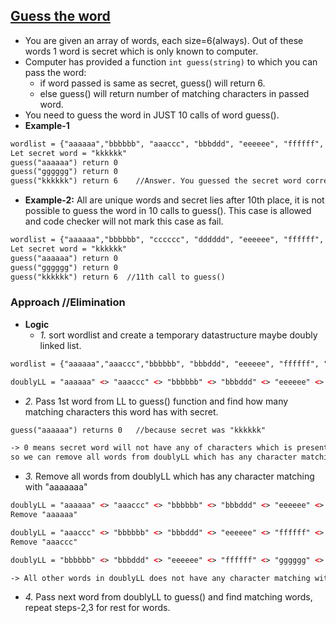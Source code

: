 ## [Guess the word](https://leetcode.com/problems/guess-the-word/)
- You are given an array of words, each size=6(always). Out of these words 1 word is secret which is only known to computer.
- Computer has provided a function `int guess(string)` to which you can pass the word:
  - if word passed is same as secret, guess() will return 6.
  - else guess() will return number of matching characters in passed word.
- You need to guess the word in JUST 10 calls of word guess().
- **Example-1**
```html
wordlist = {"aaaaaa","bbbbbb", "aaaccc", "bbbddd", "eeeeee", "ffffff", "gggggg", "hhhhhh", "iiiiii", "jjjjjj", "kkkkkk"}
Let secret word = "kkkkkk"
guess("aaaaaa") return 0
guess("gggggg") return 0
guess("kkkkkk") return 6    //Answer. You guessed the secret word correctly.
```
- **Example-2:** All are unique words and secret lies after 10th place, it is not possible to guess the word in 10 calls to guess(). This case is allowed and code checker will not mark this case as fail.
```html
wordlist = {"aaaaaa","bbbbbb", "cccccc", "dddddd", "eeeeee", "ffffff", "gggggg", "hhhhhh", "iiiiii", "jjjjjj", "kkkkkk"}
Let secret word = "kkkkkk"
guess("aaaaaa") return 0
guess("gggggg") return 0
guess("kkkkkk") return 6  //11th call to guess()
```

### Approach  //Elimination
- **Logic**
  - *1.* sort wordlist and create a temporary datastructure maybe doubly linked list.
```html
wordlist = {"aaaaaa","aaaccc","bbbbbb", "bbbddd", "eeeeee", "ffffff", "gggggg", "hhhhhh", "iiiiii", "jjjjjj", "kkkkkk"}

doublyLL = "aaaaaa" <> "aaaccc" <> "bbbbbb" <> "bbbddd" <> "eeeeee" <> "ffffff" <> "gggggg" <> "hhhhhh" <> "iiiiii" <> "jjjjjj" <> "kkkkkk"
```
- *2.* Pass 1st word from LL to guess() function and find how many matching characters this word has with secret.
```html
guess("aaaaaa") returns 0   //because secret was "kkkkkk"

-> 0 means secret word will not have any of characters which is present in "aaaaaa",
so we can remove all words from doublyLL which has any character matching with "aaaaaa"
```
- *3.* Remove all words from doublyLL which has any character matching with "aaaaaaa"
```html
doublyLL = "aaaaaa" <> "aaaccc" <> "bbbbbb" <> "bbbddd" <> "eeeeee" <> "ffffff" <> "gggggg" <> "hhhhhh" <> "iiiiii" <> "jjjjjj" <> "kkkkkk"
Remove "aaaaaa"

doublyLL = "aaaccc" <> "bbbbbb" <> "bbbddd" <> "eeeeee" <> "ffffff" <> "gggggg" <> "hhhhhh" <> "iiiiii" <> "jjjjjj" <> "kkkkkk"
Remove "aaaccc"

doublyLL = "bbbbbb" <> "bbbddd" <> "eeeeee" <> "ffffff" <> "gggggg" <> "hhhhhh" <> "iiiiii" <> "jjjjjj" <> "kkkkkk"

-> All other words in doublyLL does not have any character matching with "aaaaaaa"
```
- *4.* Pass next word from doublyLL to guess() and find matching words, repeat steps-2,3 for rest for words.
